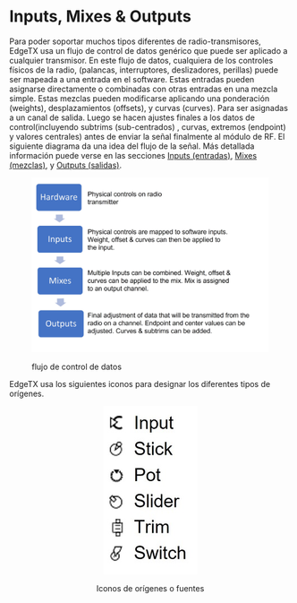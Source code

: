 # Inputs, Mixes & Outputs

Para poder soportar muchos tipos diferentes de radio-transmisores, EdgeTX usa un flujo de control de datos genérico que puede ser aplicado a cualquier transmisor.
En este flujo de datos, cualquiera de los controles físicos de la radio, (palancas, interruptores, deslizadores, perillas) puede ser mapeada a una entrada en el software.
Estas entradas pueden asignarse directamente o combinadas con otras entradas en una mezcla simple.
Estas mezclas pueden modificarse aplicando una ponderación (weights), desplazamientos (offsets), y curvas (curves). Para ser asignadas a un canal de salida.
Luego se hacen ajustes finales a los datos de control(incluyendo subtrims (sub-centrados) , curvas, extremos (endpoint) y valores centrales) antes de enviar la señal finalmente al módulo de RF.
El siguiente diagrama da una idea del flujo de la señal. Más detallada información puede verse en las secciones [Inputs (entradas)](mixes.md), [Mixes (mezclas)](mixes.md), y [Outputs (salidas)](outputs.md).

<figure><img src="../../../../.gitbook/assets/inputflow.jpg" alt=""><figcaption><p>flujo de control de datos</p></figcaption></figure>

EdgeTX usa los siguientes iconos para designar los diferentes tipos de orígenes.&#x20;

<div align="center">

<figure><img src="../../../../.gitbook/assets/inputicons.jpg" alt=""><figcaption><p>Iconos de orígenes o fuentes</p></figcaption></figure>

</div>
